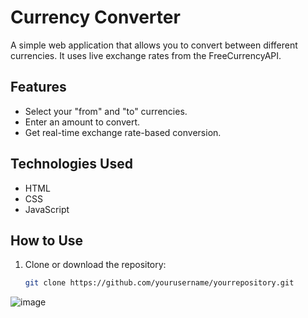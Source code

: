 # Currency Converter

A simple web application that allows you to convert between different currencies. It uses live exchange rates from the FreeCurrencyAPI.

## Features
- Select your "from" and "to" currencies.
- Enter an amount to convert.
- Get real-time exchange rate-based conversion.

## Technologies Used
- HTML
- CSS
- JavaScript

## How to Use
1. Clone or download the repository:
   ```bash
   git clone https://github.com/yourusername/yourrepository.git


![image](https://github.com/user-attachments/assets/7cceffea-e977-4873-8444-43dba025e16d)
